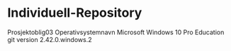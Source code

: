 # Individuell-Repository
Prosjektoblig03
Operativsystemnavn	Microsoft Windows 10 Pro Education
git version 2.42.0.windows.2

